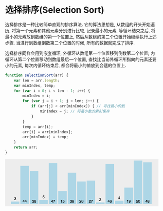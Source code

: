 # 选择排序(Selection Sort)

选择排序是一种比较简单直观的排序算法. 它的算法思想是, 从数组的开头开始遍历, 将第一个元素和其他元素分别进行比较, 记录最小的元素, 等循环结束之后, 将最小的元素放到数组的第一个位置上, 然后从数组的第二个位置开始继续执行上述步骤. 当进行到数组倒数第二个位置的时候, 所有的数据就完成了排序. 

选择排序同样会用到嵌套循环, 外循环从数组第一个位置移到倒数第二个位置; 内循环从第二个位置移动到数组最后一个位置, 查找比当前外循环所指向的元素还要小的元素, 每次内循环结束后, 都会将最小的值放到合适的位置上. 

``` js
function selectionSort(arr) {
    var len = arr.length;
    var minIndex, temp;
    for (var i = 0; i < len - 1; i++) {
        minIndex = i;
        for (var j = i + 1; j < len; j++) {
            if (arr[j] < arr[minIndex]) { // 寻找最小的数
                minIndex = j; // 将最小数的索引保存
            }
        }
        temp = arr[i];
        arr[i] = arr[minIndex];
        arr[minIndex] = temp;
    }
    return arr;
}
```

![img](../img/20190221001.gif)

